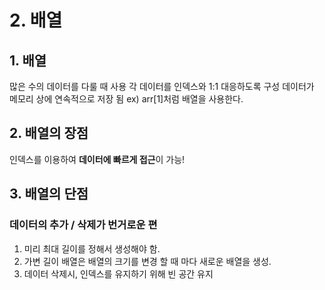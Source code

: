 <h1 id="2-배열">2. 배열</h1>
<h2 id="1-배열">1. 배열</h2>
<p>많은 수의 데이터를 다룰 때 사용
각 데이터를 인덱스와 1:1 대응하도록 구성
데이터가 메모리 상에 연속적으로 저장 됨
ex)
arr[1]처럼 배열을 사용한다.</p>
<h2 id="2-배열의-장점">2. 배열의 장점</h2>
<p>인덱스를 이용하여 <strong>데이터에 빠르게 접근</strong>이 가능!</p>
<h2 id="3-배열의-단점">3. 배열의 단점</h2>
<h3 id="데이터의-추가--삭제가-번거로운-편">데이터의 추가 / 삭제가 번거로운 편</h3>
<ol>
<li>미리 최대 길이를 정해서 생성해야 함.</li>
<li>가변 길이 배열은 배열의 크기를 변경 할 때 마다 새로운 배열을 생성.</li>
<li>데이터 삭제시, 인덱스를 유지하기 위해 빈 공간 유지</li>
</ol>